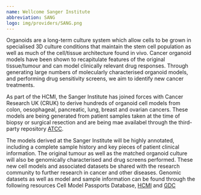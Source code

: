 ```yaml
---
name: Wellcome Sanger Institute
abbreviation: SANG
logo: img/providers/SANG.png
---
```


Organoids are a long-term culture system which allow cells to be grown in specialised 3D culture conditions that maintain the stem cell population as well as much of the cell/tissue architecture found in vivo. Cancer organoid models have been shown to recapitulate features of the original tissue/tumour and can model clinically relevant drug responses. Through generating large numbers of molecularly characterised organoid models, and performing drug sensitivity screens, we aim to identify new cancer treatments.

As part of the HCMI, the Sanger Institute has joined forces with Cancer Research UK (CRUK) to derive hundreds of organoid cell models from colon, oesophageal, pancreatic, lung, breast and ovarian cancers. These models are being generated from patient samples taken at the time of biopsy or surgical resection and are being mae availabel through the third-party repository [ATCC](https://www.lgcstandards-atcc.org/hcmi?geo_country=gb).

The models  derived at the Sanger Institute will be highly annotated, including a complete sample history and key pieces of patient clinical information. The original tumour as well as the matched organoid culture will also be genomically characterised and drug screens performed. These new cell models and associated datasets be shared with the research community to further research in cancer and other diseases. Genomic datasets as well as model and sample information can be found through the following resources Cell Model Passports Database, [HCMI](https://hcmi-searchable-catalog.nci.nih.gov/) and [GDC](https://portal.gdc.cancer.gov/)
